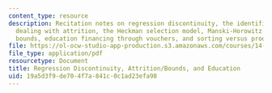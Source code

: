 ```yaml
---
content_type: resource
description: Recitation notes on regression discontinuity, the identification problem,
  dealing with attrition, the Heckman selection model, Manski-Horowitz bounds, Lee
  bounds, education financing through vouchers, and sorting versus productivity.
file: https://ol-ocw-studio-app-production.s3.amazonaws.com/courses/14-771-development-economics-microeconomic-issues-and-policy-models-fall-2008/19a5d3f9de704f7a841c0c1ad23efa98_rec5.pdf
file_type: application/pdf
resourcetype: Document
title: Regression Discontinuity, Attrition/Bounds, and Education
uid: 19a5d3f9-de70-4f7a-841c-0c1ad23efa98
---
```

